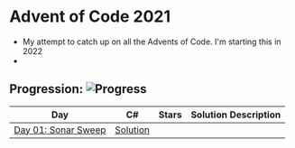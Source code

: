 # Advent of Code 2021
- My attempt to catch up on all the Advents of Code. I'm starting this in 2022 
- 

## Progression:  ![Progress](https://progress-bar.dev/1/?scale=25&title=projects&width=240&suffix=/25)


| Day                                                          | C#                            | Stars |  Solution Description |
| ------------------------------------------------------------ | ----------------------------- | ----- | -------------------- |
| [Day 01:  Sonar Sweep](https://adventofcode.com/2021/day/1) | [Solution](./Day01/Program.c) |    |
